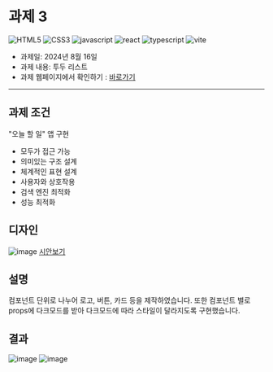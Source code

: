 # 과제 3

<img src="https://img.shields.io/badge/html5-E34F26?style=for-the-badge&logo=HTML5&logoColor=white" alt="HTML5"> <img src="https://img.shields.io/badge/CSS3-1572B6?style=for-the-badge&logo=css3&logoColor=white" alt="CSS3"> <img src="https://img.shields.io/badge/javascript-F7DF1E?style=for-the-badge&logo=javascript&logoColor=white" alt="javascript">
<img src="https://img.shields.io/badge/react-61DAFB?style=for-the-badge&logo=react&logoColor=white" alt="react"> <img src="https://img.shields.io/badge/typescript-3178C6?style=for-the-badge&logo=typescript&logoColor=white" alt="typescript"> <img src="https://img.shields.io/badge/vite-646CFF?style=for-the-badge&logo=vite&logoColor=white" alt="vite">

- 과제일: 2024년 8월 16일
- 과제 내용: 투두 리스트
- 과제 웹페이지에서 확인하기 : [<u>바로가기</u>](https://todolist-kjh.netlify.app/)

---

## 과제 조건

"오늘 할 일" 앱 구현

- 모두가 접근 가능
- 의미있는 구조 설계
- 체계적인 표현 설계
- 사용자와 상호작용
- 검색 엔진 최적화
- 성능 최적화

## 디자인

![image](https://github.com/user-attachments/assets/63f5138d-4318-499f-9509-28a694aa8b53)
[<u>시안보기</u>](<https://www.figma.com/design/8S1SB9LdYsvY72OponGb16/%EC%98%A4%EB%8A%98-%ED%95%A0-%EC%9D%BC-(Today-Do-it)-(Copy)?node-id=8-195&m=dev)>)

## 설명

컴포넌트 단위로 나누어 로고, 버튼, 카드 등을 제작하였습니다. 또한 컴포넌트 별로 props에 다크모드를 받아 다크모드에 따라 스타일이 달라지도록 구현했습니다.

## 결과

![image](https://github.com/user-attachments/assets/1d05981f-034e-4e15-993c-a02698df8f2b)
![image](https://github.com/user-attachments/assets/e4d0d72b-a85e-41c7-b7da-3ccd68b8308b)

